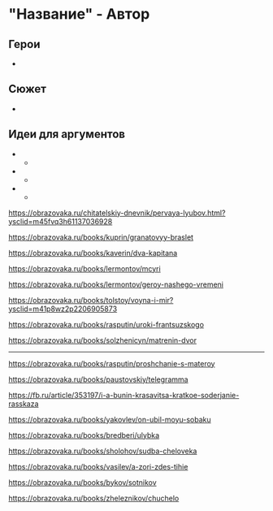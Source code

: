 "Название" - Автор
====================================================


Герои
----------------------------------------------------

* 

Сюжет
----------------------------------------------------

*

Идеи для аргументов
----------------------------------------------------

- *

- *

- *


<!-- https://litrekon.ru/kratkie-soderzhaniya/peschanaya-uchitelnitsa-i-otzyv-dlya-chitatelskogo-dnevnika-a-p-platonov/ -->

<!-- https://obrazovaka.ru/books/kuprin/chudesnyy-doktor -->

<!-- https://obrazovaka.ru/books/andreev/kusaka -->

<!-- https://obrazovaka.ru/books/platonov/yushka -->

<!-- https://obrazovaka.ru/books/gogol/shinel -->

<!-- https://obrazovaka.ru/books/pushkin/evgeniy-onegin -->

<!-- https://obrazovaka.ru/books/ostrovskiy/groza -->

<!-- https://obrazovaka.ru/books/bunin/gospodin-iz-san-francisko -->

<!-- https://obrazovaka.ru/books/bulgakov/sobache-serdce -->

<!-- https://obrazovaka.ru/books/turgenev/otcy-i-deti -->

<!-- https://obrazovaka.ru/books/gorkiy/staruha-izergil -->

https://obrazovaka.ru/chitatelskiy-dnevnik/pervaya-lyubov.html?ysclid=m45fvq3h61137036928

https://obrazovaka.ru/books/kuprin/granatovyy-braslet

https://obrazovaka.ru/books/kaverin/dva-kapitana

https://obrazovaka.ru/books/lermontov/mcyri

https://obrazovaka.ru/books/lermontov/geroy-nashego-vremeni

https://obrazovaka.ru/books/tolstoy/voyna-i-mir?ysclid=m41p8wz2p2206905873

<!-- https://obrazovaka.ru/books/goncharov/oblomov -->

https://obrazovaka.ru/books/rasputin/uroki-frantsuzskogo

https://obrazovaka.ru/books/solzhenicyn/matrenin-dvor

-------------------------------------------------------

https://obrazovaka.ru/books/rasputin/proshchanie-s-materoy

https://obrazovaka.ru/books/paustovskiy/telegramma

https://fb.ru/article/353197/i-a-bunin-krasavitsa-kratkoe-soderjanie-rasskaza

https://obrazovaka.ru/books/yakovlev/on-ubil-moyu-sobaku

https://obrazovaka.ru/books/bredberi/ulybka

https://obrazovaka.ru/books/sholohov/sudba-cheloveka

https://obrazovaka.ru/books/vasilev/a-zori-zdes-tihie

https://obrazovaka.ru/books/bykov/sotnikov

https://obrazovaka.ru/books/zheleznikov/chuchelo